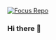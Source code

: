 [![Focus Repo](https://github-readme-stats.vercel.app/api/pin/?username=270686992&repo=sky-blog-server&show_owner=true)](https://github.com/270686992/sky-blog-server)

### Hi there 👋

<!--
**270686992/270686992** is a ✨ _special_ ✨ repository because its `README.md` (this file) appears on your GitHub profile.

Here are some ideas to get you started:

- 🔭 I’m currently working on ...
- 🌱 I’m currently learning ...
- 👯 I’m looking to collaborate on ...
- 🤔 I’m looking for help with ...
- 💬 Ask me about ...
- 📫 How to reach me: ...
- 😄 Pronouns: ...
- ⚡ Fun fact: ...
-->
